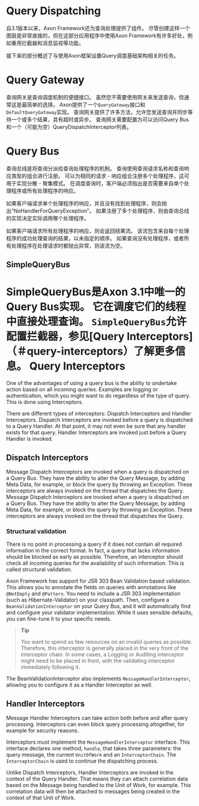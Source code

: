 Query Dispatching
=================
自3.1版本以来，Axon Framework还为查询处理提供了组件。 尽管创建这样一个图层是非常直接的，但在这部分应用程序中使用Axon Framework有许多好处，例如重用拦截器和消息监视等功能。

接下来的部分概述了与使用Axon框架设置Query调度基础架构相关的任务。

Query Gateway
=============
查询网关是查询调度机制的便捷接口。 虽然您不需要使用网关来发送查询，但通常这是最简单的选择。 Axon提供了一个`QueryGateway`接口和`DefaultQueryGateway`实现。 查询网关提供了许多方法，允许您发送查询并同步等待一个或多个结果，具有超时或异步。 查询网关需要配置为可以访问Query Bus和一个（可能为空）QueryDispatchInterceptor列表。

Query Bus
=========
查询总线是将查询分派给查询处理程序的机制。 查询使用查询请求名称和查询响应类型的组合进行注册。 可以为相同的请求 - 响应组合注册多个处理程序，这可用于实现分散 - 聚集模式。 在调度查询时，客户端必须指出是否需要来自单个处理程序或所有处理程序的响应。

如果客户端请求单个处理程序的响应，并且没有找到处理程序，则会抛出“NoHandlerForQueryException”。 如果注册了多个处理程序，则由查询总线的实现决定实际调用哪个处理程序。

如果客户端请求所有处理程序的响应，则会返回结果流。 该流包含来自每个处理程序的成功处理查询的结果，以未指定的顺序。 如果查询没有处理程序，或者所有处理程序在处理请求时都抛出异常，则该流为空。

SimpleQueryBus
--------------
SimpleQueryBus是Axon 3.1中唯一的Query Bus实现。 它在调度它们的线程中直接处理查询。 `SimpleQueryBus`允许配置拦截器，参见[Query Interceptors]（＃query-interceptors）了解更多信息。
Query Interceptors
==================
One of the advantages of using a query bus is the ability to undertake action based on all incoming queries. Examples are logging or authentication, which you might want to do regardless of the type of query. This is done using Interceptors.

There are different types of interceptors: Dispatch Interceptors and Handler Interceptors. Dispatch Interceptors are invoked before a query is dispatched to a Query Handler. At that point, it may not even be sure that any handler exists for that query. Handler Interceptors are invoked just before a Query Handler is invoked.

Dispatch Interceptors
---------------------
Message Dispatch Interceptors are invoked when a query is dispatched on a Query Bus. They have the ability to alter the Query Message, by adding Meta Data, for example, or block the query by throwing an Exception. These interceptors are always invoked on the thread that dispatches the Query.
Message Dispatch Interceptors are invoked when a query is dispatched on a Query Bus. They have the ability to alter the Query Message, by adding Meta Data, for example, or block the query by throwing an Exception. These interceptors are always invoked on the thread that dispatches the Query.

### Structural validation

There is no point in processing a query if it does not contain all required information in the correct format. In fact, a query that lacks information should be blocked as early as possible. Therefore, an interceptor should check all incoming queries for the availability of such information. This is called structural validation.

Axon Framework has support for JSR 303 Bean Validation based validation. This allows you to annotate the fields on queries with annotations like `@NotEmpty` and `@Pattern`. You need to include a JSR 303 implementation (such as Hibernate-Validator) on your classpath. Then, configure a `BeanValidationInterceptor` on your Query Bus, and it will automatically find and configure your validator implementation. While it uses sensible defaults, you can fine-tune it to your specific needs.

> **Tip**
>
> You want to spend as few resources on an invalid queries as possible. Therefore, this interceptor is generally placed in the very front of the interceptor chain. In some cases, a Logging or Auditing interceptor might need to be placed in front, with the validating interceptor immediately following it.

The BeanValidationInterceptor also implements `MessageHandlerInterceptor`, allowing you to configure it as a Handler Interceptor as well.

Handler Interceptors
--------------------
Message Handler Interceptors can take action both before and after query processing. Interceptors can even block query processing altogether, for example for security reasons.

Interceptors must implement the `MessageHandlerInterceptor` interface. This interface declares one method, `handle`, that takes three parameters: the query message, the current `UnitOfWork` and an `InterceptorChain`. The `InterceptorChain` is used to continue the dispatching process.

Unlike Dispatch Interceptors, Handler Interceptors are invoked in the context of the Query Handler. That means they can attach correlation data based on the Message being handled to the Unit of Work, for example. This correlation data will then be attached to messages being created in the context of that Unit of Work.
